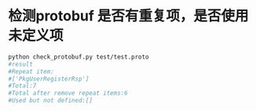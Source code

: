 检测protobuf 是否有重复项，是否使用未定义项
=================

```bash
python check_protobuf.py test/test.proto
#result
#Repeat item:
#['PkgUserRegisterRsp']
#Total:7
#Total after remove repeat items:6
#Used but not defined:[]
```
